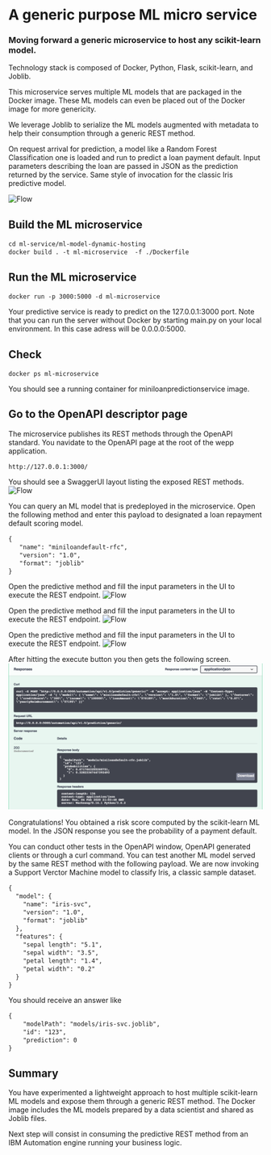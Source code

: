 # A generic purpose ML micro service

### Moving forward a generic microservice to host any scikit-learn model. 

Technology stack is composed of Docker, Python, Flask, scikit-learn, and Joblib.

This microservice serves multiple ML models that are packaged in the Docker image. These ML models can even be placed out of the Docker image for more genericity.

We leverage Joblib to serialize the ML models augmented with metadata to help their consumption through a generic REST method.

On request arrival for prediction, a model like a Random Forest Classification one is loaded and run to predict a loan payment default.
Input parameters describing the loan are passed in JSON as the prediction returned by the service.
Same style of invocation for the classic Iris predictive model.


 ![Flow](../docs/images/ml-model-joblib-microservice-architecture.png "ML microservice stack")
 
## Build the ML microservice
```console
cd ml-service/ml-model-dynamic-hosting
docker build . -t ml-microservice  -f ./Dockerfile
```
## Run the ML microservice
```console
docker run -p 3000:5000 -d ml-microservice 
```
Your predictive service is ready to predict on the 127.0.0.1:3000 port.
Note that you can run the server without Docker by starting main.py on your local environment. In this case adress will be 0.0.0.0:5000.

## Check
```console
docker ps ml-microservice 
```
You should see a running container for miniloanpredictionservice image.

## Go to the OpenAPI descriptor page
The microservice publishes its REST methods through the OpenAPI standard.
You navidate to the OpenAPI page at the root of the wepp application.
```console
http://127.0.0.1:3000/ 
```

You should see a SwaggerUI layout listing the exposed REST methods.
![Flow](../../docs/images/ml-model-dynamic-hosting-openapi-ui-1.png "OpenAPI menu")

You can query an ML model that is predeployed in the microservice.
Open the following method and enter this payload to designated a loan repayment default scoring model. 
```console
{
   "name": "miniloandefault-rfc",
   "version": "1.0",
   "format": "joblib"
}
```
Open the predictive method and fill the input parameters in the UI to execute the REST endpoint.
![Flow](../../docs/images/ml-model-dynamic-hosting-openapi-ui-2.png "Prediction inputs")

Open the predictive method and fill the input parameters in the UI to execute the REST endpoint.
![Flow](../../docs/images/ml-model-dynamic-hosting-openapi-ui-3.png "Prediction inputs")

Open the predictive method and fill the input parameters in the UI to execute the REST endpoint.
![Flow](../../docs/images/ml-model-dynamic-hosting-openapi-ui-2.png "Prediction inputs")

After hitting the execute button you then gets the following screen.
![Flow](../../docs/images/ml-model-dynamic-hosting-openapi-screen-3.png "Prediction results")

Congratulations! You obtained a risk score computed by the scikit-learn ML model.
In the JSON response you see the probability of a payment default.

You can conduct other tests in the OpenAPI window, OpenAPI generated clients or through a curl command.
You can test another ML model served by the same REST method with the following payload. We are now invoking a Support Verctor Machine model to classify Iris, a classic sample dataset.

```console
{
  "model": {
    "name": "iris-svc",
    "version": "1.0",
    "format": "joblib"
  },
  "features": {
    "sepal length": "5.1",
    "sepal width": "3.5",
    "petal length": "1.4",
    "petal width": "0.2"
  }
}
```
You should receive an answer like
```console
{
    "modelPath": "models/iris-svc.joblib",
    "id": "123",
    "prediction": 0
}
```

## Summary
You have experimented a lightweight approach to host multiple scikit-learn ML models and expose them through a generic REST method.
The Docker image includes the ML models prepared by a data scientist and shared as Joblib files.

Next step will consist in consuming the predictive REST method from an IBM Automation engine running your business logic.

 

